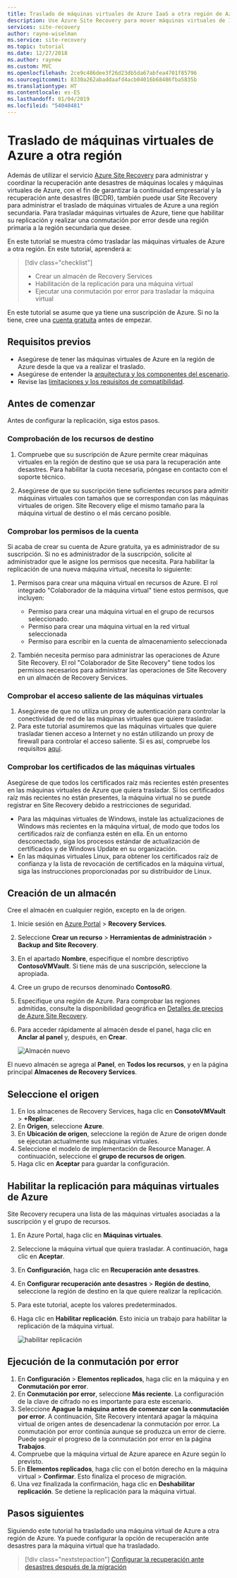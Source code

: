 ```yaml
---
title: Traslado de máquinas virtuales de Azure IaaS a otra región de Azure mediante el servicio Azure Site Recovery | Microsoft Docs
description: Use Azure Site Recovery para mover máquinas virtuales de IaaS de Azure de una región de Azure a otra.
services: site-recovery
author: rayne-wiselman
ms.service: site-recovery
ms.topic: tutorial
ms.date: 12/27/2018
ms.author: raynew
ms.custom: MVC
ms.openlocfilehash: 2ce9c486dee3f26d23db5da67abfea4701f85796
ms.sourcegitcommit: 8330a262abaddaafd4acb04016b68486fba5835b
ms.translationtype: HT
ms.contentlocale: es-ES
ms.lasthandoff: 01/04/2019
ms.locfileid: "54040481"
---
```

# <a name="move-azure-vms-to-another-region"></a>Traslado de máquinas virtuales de Azure a otra región

Además de utilizar el servicio [Azure Site Recovery](site-recovery-overview.md) para administrar y coordinar la recuperación ante desastres de máquinas locales y máquinas virtuales de Azure, con el fin de garantizar la continuidad empresarial y la recuperación ante desastres (BCDR), también puede usar Site Recovery para administrar el traslado de máquinas virtuales de Azure a una región secundaria. Para trasladar máquinas virtuales de Azure, tiene que habilitar su replicación y realizar una conmutación por error desde una región primaria a la región secundaria que desee.

En este tutorial se muestra cómo trasladar las máquinas virtuales de Azure a otra región. En este tutorial, aprenderá a:

> [!div class="checklist"]
> * Crear un almacén de Recovery Services
> * Habilitación de la replicación para una máquina virtual
> * Ejecutar una conmutación por error para trasladar la máquina virtual

En este tutorial se asume que ya tiene una suscripción de Azure. Si no la tiene, cree una [cuenta gratuita](https://azure.microsoft.com/pricing/free-trial/) antes de empezar.





## <a name="prerequisites"></a>Requisitos previos

- Asegúrese de tener las máquinas virtuales de Azure en la región de Azure desde la que va a realizar el traslado.
- Asegúrese de entender la [arquitectura y los componentes del escenario](azure-to-azure-architecture.md).
- Revise las [limitaciones y los requisitos de compatibilidad](azure-to-azure-support-matrix.md).



## <a name="before-you-start"></a>Antes de comenzar

Antes de configurar la replicación, siga estos pasos.


### <a name="verify-target-resources"></a>Comprobación de los recursos de destino

1. Compruebe que su suscripción de Azure permite crear máquinas virtuales en la región de destino que se usa para la recuperación ante desastres. Para habilitar la cuota necesaria, póngase en contacto con el soporte técnico.

2. Asegúrese de que su suscripción tiene suficientes recursos para admitir máquinas virtuales con tamaños que se correspondan con las máquinas virtuales de origen. Site Recovery elige el mismo tamaño para la máquina virtual de destino o el más cercano posible.


### <a name="verify-account-permissions"></a>Comprobar los permisos de la cuenta

Si acaba de crear su cuenta de Azure gratuita, ya es administrador de su suscripción. Si no es administrador de la suscripción, solicite al administrador que le asigne los permisos que necesita. Para habilitar la replicación de una nueva máquina virtual, necesita lo siguiente:

1. Permisos para crear una máquina virtual en recursos de Azure. El rol integrado "Colaborador de la máquina virtual" tiene estos permisos, que incluyen:
    - Permiso para crear una máquina virtual en el grupo de recursos seleccionado.
    - Permiso para crear una máquina virtual en la red virtual seleccionada
    - Permiso para escribir en la cuenta de almacenamiento seleccionada

2. También necesita permiso para administrar las operaciones de Azure Site Recovery. El rol "Colaborador de Site Recovery" tiene todos los permisos necesarios para administrar las operaciones de Site Recovery en un almacén de Recovery Services.


### <a name="verify-vm-outbound-access"></a>Comprobar el acceso saliente de las máquinas virtuales

1. Asegúrese de que no utiliza un proxy de autenticación para controlar la conectividad de red de las máquinas virtuales que quiere trasladar. 
2. Para este tutorial asumiremos que las máquinas virtuales que quiere trasladar tienen acceso a Internet y no están utilizando un proxy de firewall para controlar el acceso saliente. Si es así, compruebe los requisitos [aquí](azure-to-azure-tutorial-enable-replication.md#configure-outbound-network-connectivity).

### <a name="verify-vm-certificates"></a>Comprobar los certificados de las máquinas virtuales

Asegúrese de que todos los certificados raíz más recientes estén presentes en las máquinas virtuales de Azure que quiera trasladar. Si los certificados raíz más recientes no están presentes, la máquina virtual no se puede registrar en Site Recovery debido a restricciones de seguridad.

- Para las máquinas virtuales de Windows, instale las actualizaciones de Windows más recientes en la máquina virtual, de modo que todos los certificados raíz de confianza estén en ella. En un entorno desconectado, siga los procesos estándar de actualización de certificados y de Windows Update en su organización.
- En las máquinas virtuales Linux, para obtener los certificados raíz de confianza y la lista de revocación de certificados en la máquina virtual, siga las instrucciones proporcionadas por su distribuidor de Linux.



## <a name="create-a-vault"></a>Creación de un almacén

Cree el almacén en cualquier región, excepto en la de origen.

1. Inicie sesión en [Azure Portal](https://portal.azure.com) > **Recovery Services**.
2. Seleccione **Crear un recurso** > **Herramientas de administración** > **Backup and Site Recovery**.
3. En el apartado **Nombre**, especifique el nombre descriptivo **ContosoVMVault**. Si tiene más de una suscripción, seleccione la apropiada.
4. Cree un grupo de recursos denominado **ContosoRG**.
5. Especifique una región de Azure. Para comprobar las regiones admitidas, consulte la disponibilidad geográfica en [Detalles de precios de Azure Site Recovery](https://azure.microsoft.com/pricing/details/site-recovery/).
6. Para acceder rápidamente al almacén desde el panel, haga clic en **Anclar al panel** y, después, en **Crear**.

   ![Almacén nuevo](./media/tutorial-migrate-azure-to-azure/azure-to-azure-vault.png)

El nuevo almacén se agrega al **Panel**, en **Todos los recursos**, y en la página principal **Almacenes de Recovery Services**.






## <a name="select-the-source"></a>Seleccione el origen

1. En los almacenes de Recovery Services, haga clic en **ConsotoVMVault** > **+Replicar**.
2. En **Origen**, seleccione **Azure**.
3. En **Ubicación de origen**, seleccione la región de Azure de origen donde se ejecutan actualmente sus máquinas virtuales.
4. Seleccione el modelo de implementación de Resource Manager. A continuación, seleccione el **grupo de recursos de origen**.
5. Haga clic en **Aceptar** para guardar la configuración.


## <a name="enable-replication-for-azure-vms"></a>Habilitar la replicación para máquinas virtuales de Azure

Site Recovery recupera una lista de las máquinas virtuales asociadas a la suscripción y el grupo de recursos.


1. En Azure Portal, haga clic en **Máquinas virtuales**.
2. Seleccione la máquina virtual que quiera trasladar. A continuación, haga clic en **Aceptar**.
3. En **Configuración**, haga clic en **Recuperación ante desastres**.
4. En **Configurar recuperación ante desastres** > **Región de destino**, seleccione la región de destino en la que quiere realizar la replicación.
5. Para este tutorial, acepte los valores predeterminados.
6. Haga clic en **Habilitar replicación**. Esto inicia un trabajo para habilitar la replicación de la máquina virtual.

    ![habilitar replicación](media/tutorial-migrate-azure-to-azure/settings.png)

 

## <a name="run-a-failover"></a>Ejecución de la conmutación por error

1. En **Configuración** > **Elementos replicados**, haga clic en la máquina y en **Conmutación por error**.
2. En **Conmutación por error**, seleccione **Más reciente**. La configuración de la clave de cifrado no es importante para este escenario.
3. Seleccione **Apague la máquina antes de comenzar con la conmutación por error**. A continuación, Site Recovery intentará apagar la máquina virtual de origen antes de desencadenar la conmutación por error. La conmutación por error continúa aunque se produzca un error de cierre. Puede seguir el progreso de la conmutación por error en la página **Trabajos**.
4. Compruebe que la máquina virtual de Azure aparece en Azure según lo previsto.
5. En **Elementos replicados**, haga clic con el botón derecho en la máquina virtual > **Confirmar**. Esto finaliza el proceso de migración.
6. Una vez finalizada la confirmación, haga clic en **Deshabilitar replicación**.  Se detiene la replicación para la máquina virtual.



## <a name="next-steps"></a>Pasos siguientes

Siguiendo este tutorial ha trasladado una máquina virtual de Azure a otra región de Azure. Ya puede configurar la opción de recuperación ante desastres para la máquina virtual que ha trasladado.

> [!div class="nextstepaction"]
> [Configurar la recuperación ante desastres después de la migración](azure-to-azure-quickstart.md)

